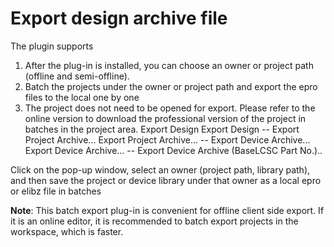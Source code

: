 # Export design archive file
The plugin supports
1. After the plug-in is installed, you can choose an owner or project path (offline and semi-offline).
2. Batch the projects under the owner or project path and export the epro files to the local one by one
3. The project does not need to be opened for export. Please refer to the online version to download the professional version of the project in batches in the project area.
Export Design Export Design
-- Export Project Archive... Export Project Archive...
-- Export Device Archive... Export Device Archive...
-- Export Device Archive (BaseLCSC Part No.)..

Click on the pop-up window, select an owner (project path, library path), and then save the project or device library under that owner as a local epro or elibz file in batches

**Note**: This batch export plug-in is convenient for offline client side export. If it is an online editor, it is recommended to batch export projects in the workspace, which is faster.